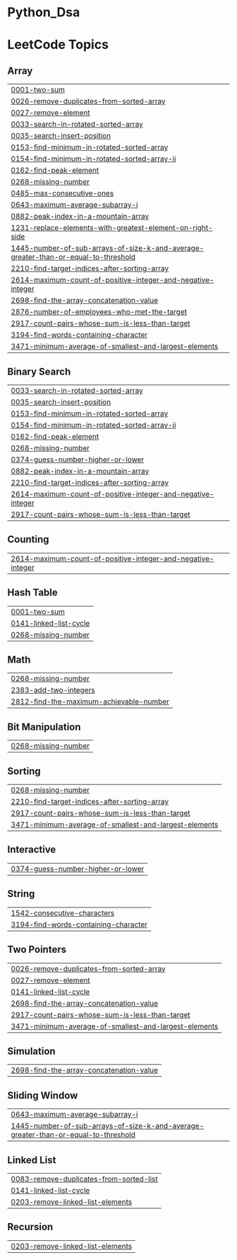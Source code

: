 # Python_Dsa

<!---LeetCode Topics Start-->
# LeetCode Topics
## Array
|  |
| ------- |
| [0001-two-sum](https://github.com/Gaganjeet15/Python_Dsa/tree/master/0001-two-sum) |
| [0026-remove-duplicates-from-sorted-array](https://github.com/Gaganjeet15/Python_Dsa/tree/master/0026-remove-duplicates-from-sorted-array) |
| [0027-remove-element](https://github.com/Gaganjeet15/Python_Dsa/tree/master/0027-remove-element) |
| [0033-search-in-rotated-sorted-array](https://github.com/Gaganjeet15/Python_Dsa/tree/master/0033-search-in-rotated-sorted-array) |
| [0035-search-insert-position](https://github.com/Gaganjeet15/Python_Dsa/tree/master/0035-search-insert-position) |
| [0153-find-minimum-in-rotated-sorted-array](https://github.com/Gaganjeet15/Python_Dsa/tree/master/0153-find-minimum-in-rotated-sorted-array) |
| [0154-find-minimum-in-rotated-sorted-array-ii](https://github.com/Gaganjeet15/Python_Dsa/tree/master/0154-find-minimum-in-rotated-sorted-array-ii) |
| [0162-find-peak-element](https://github.com/Gaganjeet15/Python_Dsa/tree/master/0162-find-peak-element) |
| [0268-missing-number](https://github.com/Gaganjeet15/Python_Dsa/tree/master/0268-missing-number) |
| [0485-max-consecutive-ones](https://github.com/Gaganjeet15/Python_Dsa/tree/master/0485-max-consecutive-ones) |
| [0643-maximum-average-subarray-i](https://github.com/Gaganjeet15/Python_Dsa/tree/master/0643-maximum-average-subarray-i) |
| [0882-peak-index-in-a-mountain-array](https://github.com/Gaganjeet15/Python_Dsa/tree/master/0882-peak-index-in-a-mountain-array) |
| [1231-replace-elements-with-greatest-element-on-right-side](https://github.com/Gaganjeet15/Python_Dsa/tree/master/1231-replace-elements-with-greatest-element-on-right-side) |
| [1445-number-of-sub-arrays-of-size-k-and-average-greater-than-or-equal-to-threshold](https://github.com/Gaganjeet15/Python_Dsa/tree/master/1445-number-of-sub-arrays-of-size-k-and-average-greater-than-or-equal-to-threshold) |
| [2210-find-target-indices-after-sorting-array](https://github.com/Gaganjeet15/Python_Dsa/tree/master/2210-find-target-indices-after-sorting-array) |
| [2614-maximum-count-of-positive-integer-and-negative-integer](https://github.com/Gaganjeet15/Python_Dsa/tree/master/2614-maximum-count-of-positive-integer-and-negative-integer) |
| [2698-find-the-array-concatenation-value](https://github.com/Gaganjeet15/Python_Dsa/tree/master/2698-find-the-array-concatenation-value) |
| [2876-number-of-employees-who-met-the-target](https://github.com/Gaganjeet15/Python_Dsa/tree/master/2876-number-of-employees-who-met-the-target) |
| [2917-count-pairs-whose-sum-is-less-than-target](https://github.com/Gaganjeet15/Python_Dsa/tree/master/2917-count-pairs-whose-sum-is-less-than-target) |
| [3194-find-words-containing-character](https://github.com/Gaganjeet15/Python_Dsa/tree/master/3194-find-words-containing-character) |
| [3471-minimum-average-of-smallest-and-largest-elements](https://github.com/Gaganjeet15/Python_Dsa/tree/master/3471-minimum-average-of-smallest-and-largest-elements) |
## Binary Search
|  |
| ------- |
| [0033-search-in-rotated-sorted-array](https://github.com/Gaganjeet15/Python_Dsa/tree/master/0033-search-in-rotated-sorted-array) |
| [0035-search-insert-position](https://github.com/Gaganjeet15/Python_Dsa/tree/master/0035-search-insert-position) |
| [0153-find-minimum-in-rotated-sorted-array](https://github.com/Gaganjeet15/Python_Dsa/tree/master/0153-find-minimum-in-rotated-sorted-array) |
| [0154-find-minimum-in-rotated-sorted-array-ii](https://github.com/Gaganjeet15/Python_Dsa/tree/master/0154-find-minimum-in-rotated-sorted-array-ii) |
| [0162-find-peak-element](https://github.com/Gaganjeet15/Python_Dsa/tree/master/0162-find-peak-element) |
| [0268-missing-number](https://github.com/Gaganjeet15/Python_Dsa/tree/master/0268-missing-number) |
| [0374-guess-number-higher-or-lower](https://github.com/Gaganjeet15/Python_Dsa/tree/master/0374-guess-number-higher-or-lower) |
| [0882-peak-index-in-a-mountain-array](https://github.com/Gaganjeet15/Python_Dsa/tree/master/0882-peak-index-in-a-mountain-array) |
| [2210-find-target-indices-after-sorting-array](https://github.com/Gaganjeet15/Python_Dsa/tree/master/2210-find-target-indices-after-sorting-array) |
| [2614-maximum-count-of-positive-integer-and-negative-integer](https://github.com/Gaganjeet15/Python_Dsa/tree/master/2614-maximum-count-of-positive-integer-and-negative-integer) |
| [2917-count-pairs-whose-sum-is-less-than-target](https://github.com/Gaganjeet15/Python_Dsa/tree/master/2917-count-pairs-whose-sum-is-less-than-target) |
## Counting
|  |
| ------- |
| [2614-maximum-count-of-positive-integer-and-negative-integer](https://github.com/Gaganjeet15/Python_Dsa/tree/master/2614-maximum-count-of-positive-integer-and-negative-integer) |
## Hash Table
|  |
| ------- |
| [0001-two-sum](https://github.com/Gaganjeet15/Python_Dsa/tree/master/0001-two-sum) |
| [0141-linked-list-cycle](https://github.com/Gaganjeet15/Python_Dsa/tree/master/0141-linked-list-cycle) |
| [0268-missing-number](https://github.com/Gaganjeet15/Python_Dsa/tree/master/0268-missing-number) |
## Math
|  |
| ------- |
| [0268-missing-number](https://github.com/Gaganjeet15/Python_Dsa/tree/master/0268-missing-number) |
| [2383-add-two-integers](https://github.com/Gaganjeet15/Python_Dsa/tree/master/2383-add-two-integers) |
| [2812-find-the-maximum-achievable-number](https://github.com/Gaganjeet15/Python_Dsa/tree/master/2812-find-the-maximum-achievable-number) |
## Bit Manipulation
|  |
| ------- |
| [0268-missing-number](https://github.com/Gaganjeet15/Python_Dsa/tree/master/0268-missing-number) |
## Sorting
|  |
| ------- |
| [0268-missing-number](https://github.com/Gaganjeet15/Python_Dsa/tree/master/0268-missing-number) |
| [2210-find-target-indices-after-sorting-array](https://github.com/Gaganjeet15/Python_Dsa/tree/master/2210-find-target-indices-after-sorting-array) |
| [2917-count-pairs-whose-sum-is-less-than-target](https://github.com/Gaganjeet15/Python_Dsa/tree/master/2917-count-pairs-whose-sum-is-less-than-target) |
| [3471-minimum-average-of-smallest-and-largest-elements](https://github.com/Gaganjeet15/Python_Dsa/tree/master/3471-minimum-average-of-smallest-and-largest-elements) |
## Interactive
|  |
| ------- |
| [0374-guess-number-higher-or-lower](https://github.com/Gaganjeet15/Python_Dsa/tree/master/0374-guess-number-higher-or-lower) |
## String
|  |
| ------- |
| [1542-consecutive-characters](https://github.com/Gaganjeet15/Python_Dsa/tree/master/1542-consecutive-characters) |
| [3194-find-words-containing-character](https://github.com/Gaganjeet15/Python_Dsa/tree/master/3194-find-words-containing-character) |
## Two Pointers
|  |
| ------- |
| [0026-remove-duplicates-from-sorted-array](https://github.com/Gaganjeet15/Python_Dsa/tree/master/0026-remove-duplicates-from-sorted-array) |
| [0027-remove-element](https://github.com/Gaganjeet15/Python_Dsa/tree/master/0027-remove-element) |
| [0141-linked-list-cycle](https://github.com/Gaganjeet15/Python_Dsa/tree/master/0141-linked-list-cycle) |
| [2698-find-the-array-concatenation-value](https://github.com/Gaganjeet15/Python_Dsa/tree/master/2698-find-the-array-concatenation-value) |
| [2917-count-pairs-whose-sum-is-less-than-target](https://github.com/Gaganjeet15/Python_Dsa/tree/master/2917-count-pairs-whose-sum-is-less-than-target) |
| [3471-minimum-average-of-smallest-and-largest-elements](https://github.com/Gaganjeet15/Python_Dsa/tree/master/3471-minimum-average-of-smallest-and-largest-elements) |
## Simulation
|  |
| ------- |
| [2698-find-the-array-concatenation-value](https://github.com/Gaganjeet15/Python_Dsa/tree/master/2698-find-the-array-concatenation-value) |
## Sliding Window
|  |
| ------- |
| [0643-maximum-average-subarray-i](https://github.com/Gaganjeet15/Python_Dsa/tree/master/0643-maximum-average-subarray-i) |
| [1445-number-of-sub-arrays-of-size-k-and-average-greater-than-or-equal-to-threshold](https://github.com/Gaganjeet15/Python_Dsa/tree/master/1445-number-of-sub-arrays-of-size-k-and-average-greater-than-or-equal-to-threshold) |
## Linked List
|  |
| ------- |
| [0083-remove-duplicates-from-sorted-list](https://github.com/Gaganjeet15/Python_Dsa/tree/master/0083-remove-duplicates-from-sorted-list) |
| [0141-linked-list-cycle](https://github.com/Gaganjeet15/Python_Dsa/tree/master/0141-linked-list-cycle) |
| [0203-remove-linked-list-elements](https://github.com/Gaganjeet15/Python_Dsa/tree/master/0203-remove-linked-list-elements) |
## Recursion
|  |
| ------- |
| [0203-remove-linked-list-elements](https://github.com/Gaganjeet15/Python_Dsa/tree/master/0203-remove-linked-list-elements) |
<!---LeetCode Topics End-->